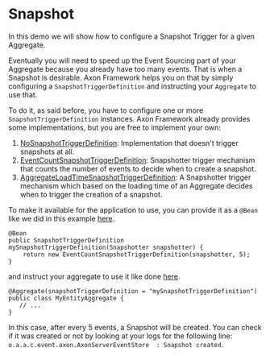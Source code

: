 # Snapshot
In this demo we will show how to configure a Snapshot Trigger for a given Aggregate.

Eventually you will need to speed up the Event Sourcing part of your Aggregate because you already have too many events. That is when a Snapshot is desirable. Axon Framework helps you on that by simply configuring a `SnapshotTriggerDefinition` and instructing your `Aggregate` to use that.

To do it, as said before, you have to configure one or more `SnapshotTriggerDefinition` instances. Axon Framework already provides some implementations, but you are free to implement your own:
1. [NoSnapshotTriggerDefinition](https://github.com/AxonFramework/AxonFramework/blob/master/eventsourcing/src/main/java/org/axonframework/eventsourcing/NoSnapshotTriggerDefinition.java): Implementation that doesn't trigger snapshots at all.
1. [EventCountSnapshotTriggerDefinition](https://github.com/AxonFramework/AxonFramework/blob/master/eventsourcing/src/main/java/org/axonframework/eventsourcing/EventCountSnapshotTriggerDefinition.java): Snapshotter trigger mechanism that counts the number of events to decide when to create a snapshot.
1. [AggregateLoadTimeSnapshotTriggerDefinition](https://github.com/AxonFramework/AxonFramework/blob/master/eventsourcing/src/main/java/org/axonframework/eventsourcing/AggregateLoadTimeSnapshotTriggerDefinition.java): A Snapshotter trigger mechanism which based on the loading time of an Aggregate decides when to trigger the creation of a snapshot.

To make it available for the application to use, you can provide it as a `@Bean` like we did in this example [here](https://github.com/AxonIQ/code-samples/blob/master/snapshots/src/main/java/io/axoniq/dev/samples/Application.java).
```
@Bean
public SnapshotTriggerDefinition mySnapshotTriggerDefinition(Snapshotter snapshotter) {
    return new EventCountSnapshotTriggerDefinition(snapshotter, 5);
}
```
and instruct your aggregate to use it like done [here](https://github.com/AxonIQ/code-samples/blob/master/snapshots/src/main/java/io/axoniq/dev/samples/command/MyEntityAggregate.java).
```
@Aggregate(snapshotTriggerDefinition = "mySnapshotTriggerDefinition")
public class MyEntityAggregate {
   // ...
}
```

In this case, after every 5 events, a Snapshot will be created. You can check if it was created or not by looking at your logs for the following line:
`o.a.a.c.event.axon.AxonServerEventStore  : Snapshot created`.
